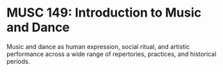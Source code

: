 # MUSC 149: Introduction to Music and Dance

Music and dance as human expression, social ritual, and artistic performance across a wide range of repertories, practices, and historical periods.